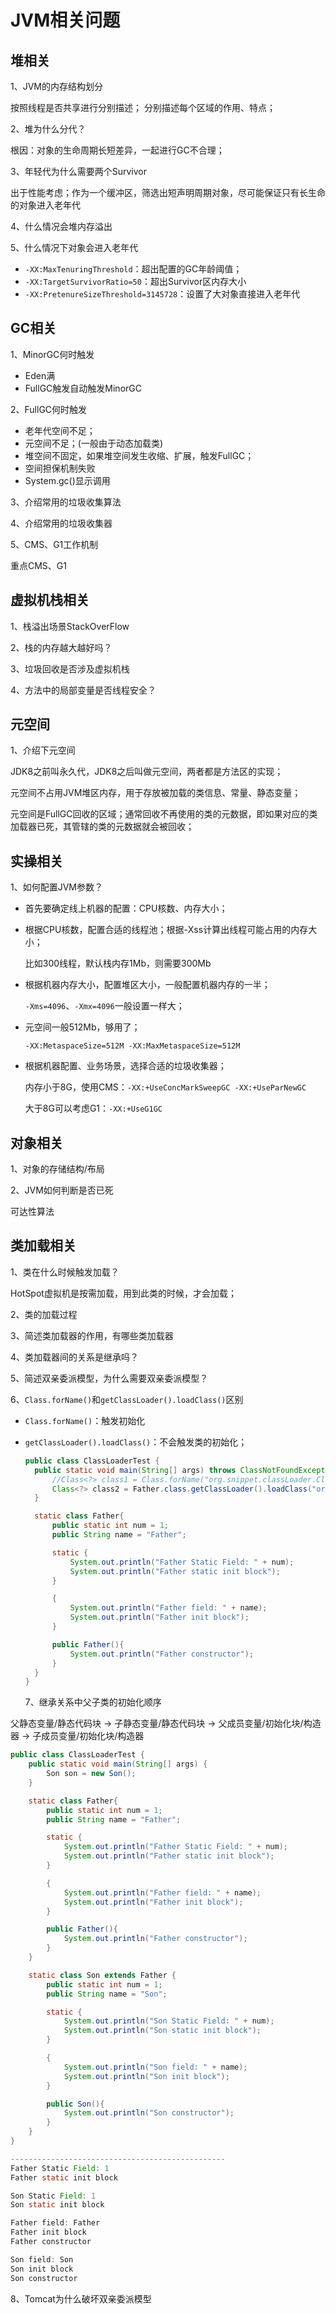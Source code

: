 
# JVM相关问题

## 堆相关

1、JVM的内存结构划分

按照线程是否共享进行分别描述；
分别描述每个区域的作用、特点；

2、堆为什么分代？

根因：对象的生命周期长短差异，一起进行GC不合理；

3、年轻代为什么需要两个Survivor

出于性能考虑；作为一个缓冲区，筛选出短声明周期对象，尽可能保证只有长生命的对象进入老年代

4、什么情况会堆内存溢出

5、什么情况下对象会进入老年代

- `-XX:MaxTenuringThreshold`：超出配置的GC年龄阈值；
- `-XX:TargetSurvivorRatio=50`：超出Survivor区内存大小
- `-XX:PretenureSizeThreshold=3145728`：设置了大对象直接进入老年代

## GC相关

1、MinorGC何时触发

- Eden满
- FullGC触发自动触发MinorGC

2、FullGC何时触发

- 老年代空间不足；
- 元空间不足；(一般由于动态加载类)
- 堆空间不固定，如果堆空间发生收缩、扩展，触发FullGC；
- 空间担保机制失败
- System.gc()显示调用

3、介绍常用的垃圾收集算法

4、介绍常用的垃圾收集器

5、CMS、G1工作机制

重点CMS、G1

## 虚拟机栈相关

1、栈溢出场景StackOverFlow

2、栈的内存越大越好吗？

3、垃圾回收是否涉及虚拟机栈

4、方法中的局部变量是否线程安全？

## 元空间

1、介绍下元空间

JDK8之前叫永久代，JDK8之后叫做元空间，两者都是方法区的实现；

元空间不占用JVM堆区内存，用于存放被加载的类信息、常量、静态变量；

元空间是FullGC回收的区域；通常回收不再使用的类的元数据，即如果对应的类加载器已死，其管辖的类的元数据就会被回收；

## 实操相关

1、如何配置JVM参数？

- 首先要确定线上机器的配置：CPU核数、内存大小；

- 根据CPU核数，配置合适的线程池；根据-Xss计算出线程可能占用的内存大小；
  
  比如300线程，默认栈内存1Mb，则需要300Mb

- 根据机器内存大小，配置堆区大小，一般配置机器内存的一半；
  
  `-Xms=4096`、`-Xmx=4096`一般设置一样大；

- 元空间一般512Mb，够用了；
  
  `-XX:MetaspaceSize=512M -XX:MaxMetaspaceSize=512M`

- 根据机器配置、业务场景，选择合适的垃圾收集器；
  
  内存小于8G，使用CMS：`-XX:+UseConcMarkSweepGC -XX:+UseParNewGC`
  
  大于8G可以考虑G1：`-XX:+UseG1GC`

## 对象相关

1、对象的存储结构/布局

2、JVM如何判断是否已死

可达性算法

## 类加载相关

1、类在什么时候触发加载？

HotSpot虚拟机是按需加载，用到此类的时候，才会加载；

2、类的加载过程

3、简述类加载器的作用，有哪些类加载器

4、类加载器间的关系是继承吗？

5、简述双亲委派模型，为什么需要双亲委派模型？

6、`Class.forName()`和`getClassLoader().loadClass()`区别

- `Class.forName()`：触发初始化

- `getClassLoader().loadClass()`：不会触发类的初始化；
  
  ```java
  public class ClassLoaderTest {
    public static void main(String[] args) throws ClassNotFoundException {
        //Class<?> class1 = Class.forName("org.snippet.classLoader.ClassLoaderTest$Father");
        Class<?> class2 = Father.class.getClassLoader().loadClass("org.snippet.classLoader.ClassLoaderTest$Father");
    }
  
    static class Father{
        public static int num = 1;
        public String name = "Father";
  
        static {
            System.out.println("Father Static Field: " + num);
            System.out.println("Father static init block");
        }
  
        {
            System.out.println("Father field: " + name);
            System.out.println("Father init block");
        }
  
        public Father(){
            System.out.println("Father constructor");
        }
    }
  }
  ```
  
  7、继承关系中父子类的初始化顺序

父静态变量/静态代码块 -> 子静态变量/静态代码块 -> 父成员变量/初始化块/构造器 -> 子成员变量/初始化块/构造器

```java
public class ClassLoaderTest {
    public static void main(String[] args) {
        Son son = new Son();
    }

    static class Father{
        public static int num = 1;
        public String name = "Father";

        static {
            System.out.println("Father Static Field: " + num);
            System.out.println("Father static init block");
        }

        {
            System.out.println("Father field: " + name);
            System.out.println("Father init block");
        }

        public Father(){
            System.out.println("Father constructor");
        }
    }

    static class Son extends Father {
        public static int num = 1;
        public String name = "Son";

        static {
            System.out.println("Son Static Field: " + num);
            System.out.println("Son static init block");
        }

        {
            System.out.println("Son field: " + name);
            System.out.println("Son init block");
        }

        public Son(){
            System.out.println("Son constructor");
        }
    }
}

------------------------------------------------
Father Static Field: 1
Father static init block

Son Static Field: 1
Son static init block

Father field: Father
Father init block
Father constructor

Son field: Son
Son init block
Son constructor
```

8、Tomcat为什么破坏双亲委派模型
